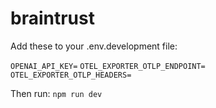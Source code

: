 # braintrust

Add these to your .env.development file:

`OPENAI_API_KEY=`
`OTEL_EXPORTER_OTLP_ENDPOINT=`
`OTEL_EXPORTER_OTLP_HEADERS=`

Then run:
`npm run dev`
